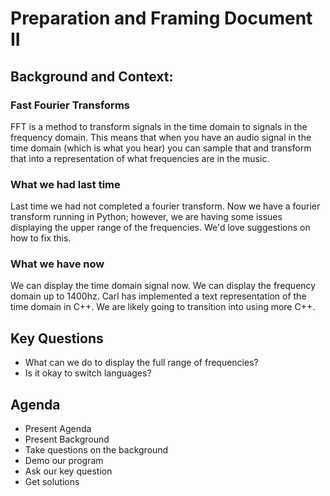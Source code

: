 # Preparation and Framing Document II
## Background and Context:
### Fast Fourier Transforms
FFT is a method to transform signals in the time domain to signals in the frequency domain. This means that when you have an audio signal in the time domain (which is what you hear) you can sample that and transform that into a representation of what frequencies are in the music. 
### What we had last time
Last time we had not completed a fourier transform. Now we have a fourier transform running in Python; however, we are having some issues displaying the upper range of the frequencies. We'd love suggestions on how to fix this.
### What we have now
We can display the time domain signal now. We can display the frequency domain up to 1400hz. Carl has implemented a text representation of the time domain in C++. We are likely going to transition into using more C++.
## Key Questions
- What can we do to display the full range of frequencies?
- Is it okay to switch languages?

## Agenda
- Present Agenda
- Present Background
- Take questions on the background
- Demo our program
- Ask our key question
- Get solutions
